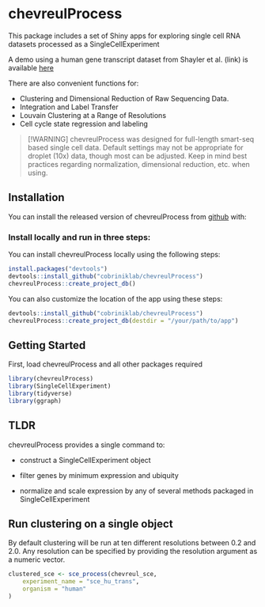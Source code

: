 
<!-- README.md is generated from README.Rmd. Please edit that file -->

# chevreulProcess

This package includes a set of Shiny apps for exploring single cell RNA
datasets processed as a SingleCellExperiment

A demo using a human gene transcript dataset from Shayler et al. (link)
is available
<a href="https://docker.saban.chla.usc.edu/cobrinik/app/seuratApp/" target="_blank" rel="noopener noreferrer">here</a>

There are also convenient functions for:

- Clustering and Dimensional Reduction of Raw Sequencing Data.
- Integration and Label Transfer
- Louvain Clustering at a Range of Resolutions
- Cell cycle state regression and labeling

> \[!WARNING\] chevreulProcess was designed for full-length smart-seq
> based single cell data. Default settings may not be appropriate for
> droplet (10x) data, though most can be adjusted. Keep in mind best
> practices regarding normalization, dimensional reduction, etc. when
> using.

## Installation

You can install the released version of chevreulProcess from
<a href="https://github.com/cobriniklab/chevreulProcess" target="_blank" rel="noopener noreferrer">github</a>
with:

### Install locally and run in three steps:

You can install chevreulProcess locally using the following steps:

``` r
install.packages("devtools")
devtools::install_github("cobriniklab/chevreulProcess")
chevreulProcess::create_project_db()
```

You can also customize the location of the app using these steps:

``` r
devtools::install_github("cobriniklab/chevreulProcess")
chevreulProcess::create_project_db(destdir = "/your/path/to/app")
```

## Getting Started

First, load chevreulProcess and all other packages required

``` r
library(chevreulProcess)
library(SingleCellExperiment)
library(tidyverse)
library(ggraph)
```

## TLDR

chevreulProcess provides a single command to:

- construct a SingleCellExperiment object

- filter genes by minimum expression and ubiquity

- normalize and scale expression by any of several methods packaged in
  SingleCellExperiment

## Run clustering on a single object

By default clustering will be run at ten different resolutions between
0.2 and 2.0. Any resolution can be specified by providing the resolution
argument as a numeric vector.

``` r
clustered_sce <- sce_process(chevreul_sce,
    experiment_name = "sce_hu_trans",
    organism = "human"
)
```

